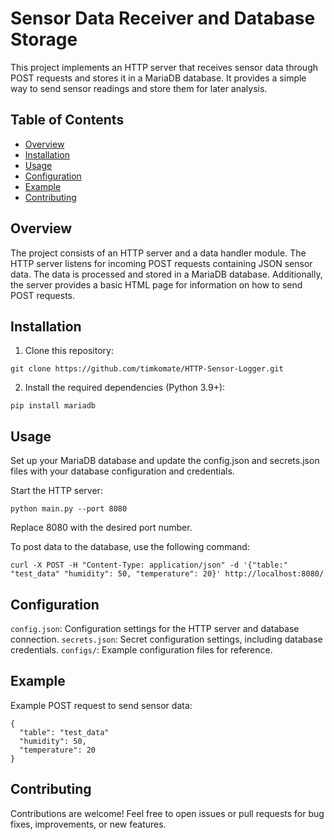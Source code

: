 # Sensor Data Receiver and Database Storage

This project implements an HTTP server that receives sensor data through POST requests and stores it in a MariaDB database. It provides a simple way to send sensor readings and store them for later analysis.

## Table of Contents

- [Overview](#overview)
- [Installation](#installation)
- [Usage](#usage)
- [Configuration](#configuration)
- [Example](#example)
- [Contributing](#contributing)

## Overview

The project consists of an HTTP server and a data handler module. The HTTP server listens for incoming POST requests containing JSON sensor data. The data is processed and stored in a MariaDB database. Additionally, the server provides a basic HTML page for information on how to send POST requests.

## Installation

1. Clone this repository:

```git clone https://github.com/timkomate/HTTP-Sensor-Logger.git```

2. Install the required dependencies (Python 3.9+):

```pip install mariadb```

## Usage
Set up your MariaDB database and update the config.json and secrets.json files with your database configuration and credentials.

Start the HTTP server:

```python main.py --port 8080```

Replace 8080 with the desired port number.

To post data to the database, use the following command:

```curl -X POST -H "Content-Type: application/json" -d '{"table:" "test_data" "humidity": 50, "temperature": 20}' http://localhost:8080/```

## Configuration
`config.json`: Configuration settings for the HTTP server and database connection.
`secrets.json`: Secret configuration settings, including database credentials.
`configs/`: Example configuration files for reference.

## Example
Example POST request to send sensor data:

```
{
  "table": "test_data"
  "humidity": 50,
  "temperature": 20
}
```

## Contributing

Contributions are welcome! Feel free to open issues or pull requests for bug fixes, improvements, or new features.
